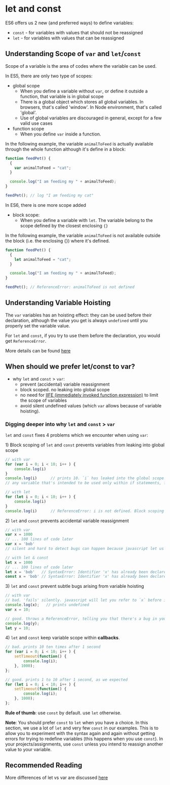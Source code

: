 # let and const

ES6 offers us 2 new \(and preferred ways\) to define variables:

* `const`   - for variables with values that should not be reassigned
* `let`     - for variables with values that can be reassigned

## Understanding Scope of `var` and `let`/`const`

Scope of a variable is the area of codes where the variable can be used.

In ES5, there are only two type of scopes:

* global scope
  * When you define a variable without `var`, or define it outside a function, that variable is in global scope
  * There is a global object which stores all global variables. In browsers, that's called 'window'. In Node environment, that's called 'global'.
  * Use of global variables are discouraged in general, except for a few valid use cases 
* function scope
  * When you define `var` inside a function.

In the following example, the variable `animalToFeed` is actually available through the whole function although it's define in a block:

```javascript
function feedPet() {
  {
    var animalToFeed = "cat";
  } 

  console.log("I am feeding my " + animalToFeed);
}

feedPet(); // log "I am feeding my cat"
```

In ES6, there is one more scope added

* block scope:
  * When you define a variable with `let`. The variable belong to the scope defined by the closest enclosing `{}`

In the following example, the variable `animalToFeed` is not available outside the block \(i.e. the enclosing {}\) where it's defined.

```javascript
function feedPet() {
  {
    let animalToFeed = "cat";
  } 

  console.log("I am feeding my " + animalToFeed);
}

feedPet(); // ReferenceError: animalToFeed is not defined
```

## Understanding Variable Hoisting

The `var` variables has an hoisting effect: they can be used before their declaration, although the value you get is always `undefined` until you properly set the variable value.

For `let` and `const`, if you try to use them before the declaration, you would get `ReferenceError`.

More details can be found [here](https://medium.freecodecamp.org/what-is-variable-hoisting-differentiating-between-var-let-and-const-in-es6-f1a70bb43d)

## When should we prefer let/const to var?

* why `let` and `const` &gt; `var`:
  * prevent \(accidental\) variable reassignment
  * block scoped. no leaking into global scope
  * no need for [IIFE \(immediately invoked function expression\)](https://stackoverflow.com/questions/8228281/what-is-the-function-construct-in-javascript) to limit the scope of variables
  * avoid silent undefined values \(which `var` allows because of variable hoisting\). 

### Digging deeper into why `let` and `const` &gt; `var`

`let` and `const` fixes 4 problems which we encounter when using `var`:

1\) Block scoping of `let` and `const` prevents variables from leaking into global scope

```javascript
// with var
for (var i = 0; i < 10; i++ ) {
    console.log(i)
}
console.log(i)      // prints 10. `i` has leaked into the global scope
// any variable that's intended to be used only within if statements, for loops (i.e. any curly braces that is not a function), will pollute the global scope!

// with let
for (let i = 0; i < 10; i++ ) {
    console.log(i)
}
console.log(i)      // ReferenceError: i is not defined. Block scoping prevents pollution of global scope!
```

2\) `let` and `const` prevents accidental variable reassignment

```javascript
// with var
var x = 1000
// ... 100 lines of code later
var x = 'bob'
// silent and hard to detect bugs can happen because javascript let us change the value of x

// with let & const
let x = 1000
// ... 100 lines of code later
let x = 'bob'   // SyntaxError: Identifier 'x' has already been declared
const x = 'bob' // SyntaxError: Identifier 'x' has already been declared
```

3\) `let` and `const` prevent subtle bugs arising from variable hoisting

```javascript
// with var
// bad. 'fails' silently. javascript will let you refer to `x` before it's defined, leading to all sorts of weird things such as printing 'undefined' on your beautiful user interface
console.log(x);   // prints undefined
var x = 10;

// good. throws a ReferenceError, telling you that there's a bug in your code that you need to fix
console.log(y);
let y = 10;
```

4\) `let` and `const` keep variable scope within **callbacks**.

```javascript
// bad. prints 10 ten times after 1 second 
for (var i = 0; i < 10; i++ ) {
    setTimeout(function() {
        console.log(i);
    }, 1000);
};

// good. prints 1 to 10 after 1 second, as we expected
for (let i = 0; i < 10; i++ ) {
    setTimeout(function() {
        console.log(i);
    }, 1000);
};
```

**Rule of thumb**: use `const` by default. use `let` otherwise.

**Note**: You should prefer `const` to `let` when you have a choice. In this section, we use a lot of `let` and very few `const` in our examples. This is to allow you to experiment with the syntax again and again without getting errors for trying to redefine variables \(this happens when you use `const`\). In your projects/assignments, use `const` unless you intend to reassign another value to your variable.

## Recommended Reading

More differences of let vs var are discussed [here](http://www.jstips.co/en/javascript/keyword-var-vs-let/)

